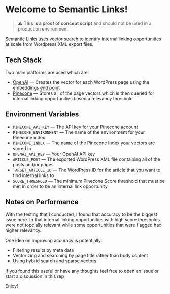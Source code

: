 # Welcome to Semantic Links! 

> :warning: **This is a proof of concept script** and should not be used in a production environment 

Semantic Links uses vector search to identify internal linking opportunities at scale from Wordpress XML export files.

## Tech Stack
Two main platforms are used which are:

- [OpenAI](https://openai.com/) — Creates the vector for each WordPress page using the [embeddings end point](https://platform.openai.com/docs/api-reference/embeddings/create)
- [Pinecone](https://www.pinecone.io/) — Stores all of the page vectors which is then queried for internal linking opportunities based a relevancy threshold

## Environment Variables
- `PINECONE_API_KEY` — The API key for your Pinecone account
- `PINECONE_ENVIRONMENT` — The name of the environment for your Pinecone index
- `PINECONE_INDEX` — The name of the Pinecone Index your vectors are stored in
- `OPENAI_API_KEY` — Your OpenAI API key
- `ARTICLE_POST` — The exported WordPress XML file containing all of the posts and/or pages 
- `TARGET_ARTICLE_ID` — The WordPress ID for the article that you want to find internal links to
- `SCORE_THRESHOLD` — The minimum Pinecone Score threshold that must be met in order to be an internal link opportunity

## Notes on Performance
With the testing that I conducted, I found that accuracy to be the biggest issue here. In that internal linking opportunities with high score thresholds were not topcially relevant while some opportunities that were flagged had higher relevancy.

One idea on improving accuracy is potentially:
- Filtering results by meta data
- Vectorizing and searching by page title rather than body content
- Using hybrid search and sparse vectors

If you found this useful or have any thoughts feel free to open an issue or start a discussion in this rep

Enjoy!